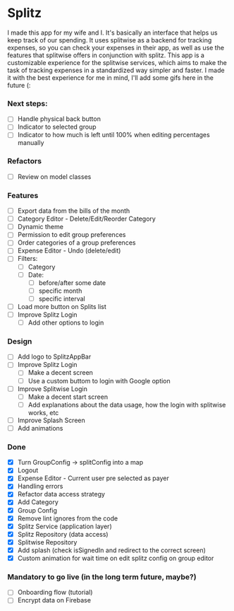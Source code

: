 # Splitz
I made this app for my wife and I. It's basically an interface that helps us keep track of our spending.
It uses splitwise as a backend for tracking expenses, so you can check your expenses in their app, as well as use the features that splitwise offers in conjunction with splitz.
This app is a customizable experience for the splitwise services, which aims to make the task of tracking expenses in a standardized way simpler and faster.
I made it with the best experience for me in mind, I'll add some gifs here in the future (:

### Next steps:
- [ ] Handle physical back button
- [ ] Indicator to selected group 
- [ ] Indicator to how much is left until 100% when editing percentages manually

### Refactors
- [ ] Review on model classes

### Features
- [ ] Export data from the bills of the month
- [ ] Category Editor - Delete/Edit/Reorder Category
- [ ] Dynamic theme
- [ ] Permission to edit group preferences
- [ ] Order categories of a group preferences
- [ ] Expense Editor - Undo (delete/edit)
- [ ] Filters:
  - [ ] Category
  - [ ] Date:
    - [ ] before/after some date
    - [ ] specific month
    - [ ] specific interval
- [ ] Load more button on Splits list
- [ ] Improve Splitz Login
  - [ ] Add other options to login

### Design
- [ ] Add logo to SplitzAppBar
- [ ] Improve Splitz Login
  - [ ] Make a decent screen
  - [ ] Use a custom buttom to login with Google option
- [ ] Improve Splitwise Login
  - [ ] Make a decent start screen
  - [ ] Add explanations about the data usage, how the login with splitwise works, etc
- [ ] Improve Splash Screen
- [ ] Add animations

### Done
- [x] Turn GroupConfig -> splitConfig into a map
- [x] Logout
- [x] Expense Editor - Current user pre selected as payer
- [x] Handling errors
- [x] Refactor data access strategy
- [x] Add Category
- [x] Group Config
- [x] Remove lint ignores from the code
- [x] Splitz Service (application layer)
- [x] Splitz Repository (data access)
- [x] Splitwise Repository
- [x] Add splash (check isSignedIn and redirect to the correct screen)
- [x] Custom animation for wait time on edit splitz config on group editor

### Mandatory to go live (in the long term future, maybe?)
- [ ] Onboarding flow (tutorial)
- [ ] Encrypt data on Firebase 